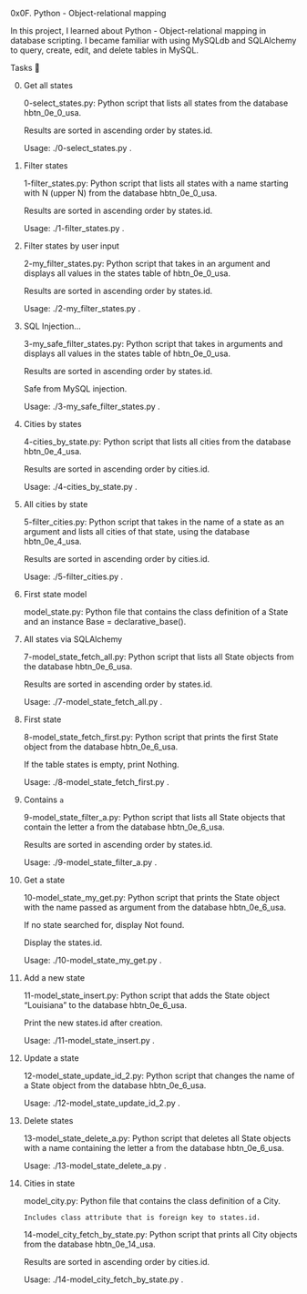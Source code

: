 0x0F. Python - Object-relational mapping

In this project, I learned about Python - Object-relational mapping in database scripting. I became familiar with using MySQLdb and SQLAlchemy to query, create, edit, and delete tables in MySQL.

Tasks 📃

0. Get all states

	0-select_states.py: Python script that lists all states from the database hbtn_0e_0_usa.

	Results are sorted in ascending order by states.id.

	Usage: ./0-select_states.py <mysql username> <mysql password> <database name>.

1. Filter states

	1-filter_states.py: Python script that lists all states with a name starting with N (upper N) from the database hbtn_0e_0_usa.

	Results are sorted in ascending order by states.id.

	Usage: ./1-filter_states.py <mysql username> <mysql password> <database name>.

2. Filter states by user input

	2-my_filter_states.py: Python script that takes in an argument and displays all values in the states table of hbtn_0e_0_usa.

	Results are sorted in ascending order by states.id.

	Usage: ./2-my_filter_states.py <mysql username> <mysql password> <database name> <state name searched>.

3. SQL Injection...

	3-my_safe_filter_states.py: Python script that takes in arguments and displays all values in the states table of hbtn_0e_0_usa.

	Results are sorted in ascending order by states.id.

	Safe from MySQL injection.

	Usage: ./3-my_safe_filter_states.py <mysql username> <mysql password> <database name> <state name searched>.

4. Cities by states

	4-cities_by_state.py: Python script that lists all cities from the database hbtn_0e_4_usa.

	Results are sorted in ascending order by cities.id.

	Usage: ./4-cities_by_state.py <mysql username> <mysql password> <database name>.

5. All cities by state

	5-filter_cities.py: Python script that takes in the name of a state as an argument and lists all cities of that state, using the database hbtn_0e_4_usa.

	Results are sorted in ascending order by cities.id.

	Usage: ./5-filter_cities.py <mysql username> <mysql password> <database name>.

6. First state model

	model_state.py: Python file that contains the class definition of a State and an instance Base = declarative_base().

7. All states via SQLAlchemy

	7-model_state_fetch_all.py: Python script that lists all State objects from the database hbtn_0e_6_usa.

	Results are sorted in ascending order by states.id.

	Usage: ./7-model_state_fetch_all.py <mysql username> <mysql password> <database name>.

8. First state

	8-model_state_fetch_first.py: Python script that prints the first State object from the database hbtn_0e_6_usa.

	If the table states is empty, print Nothing.

	Usage: ./8-model_state_fetch_first.py <mysql username> <mysql password> <database name>.

9. Contains `a`

	9-model_state_filter_a.py: Python script that lists all State objects that contain the letter a from the database hbtn_0e_6_usa.

	Results are sorted in ascending order by states.id.

	Usage: ./9-model_state_filter_a.py <mysql username> <mysql password> <database name>.

10. Get a state

	10-model_state_my_get.py: Python script that prints the State object with the name passed as argument from the database hbtn_0e_6_usa.

	If no state searched for, display Not found.

	Display the states.id.

	Usage: ./10-model_state_my_get.py <mysql username> <mysql password> <database name> <state name to search>.

11. Add a new state

	11-model_state_insert.py: Python script that adds the State object “Louisiana” to the database hbtn_0e_6_usa.

	Print the new states.id after creation.

	Usage: ./11-model_state_insert.py <mysql username> <mysql password> <database name>.

12. Update a state

	12-model_state_update_id_2.py: Python script that changes the name of a State object from the database hbtn_0e_6_usa.

	Usage: ./12-model_state_update_id_2.py <mysql usernam> <mysql password> <database name>.

13. Delete states

	13-model_state_delete_a.py: Python script that deletes all State objects with a name containing the letter a from the database hbtn_0e_6_usa.

	Usage: ./13-model_state_delete_a.py <mysql username> <mysql password> <database name>.

14. Cities in state

	model_city.py: Python file that contains the class definition of a City.

		Includes class attribute that is foreign key to states.id.


	14-model_city_fetch_by_state.py: Python script that prints all City objects from the database hbtn_0e_14_usa.

	Results are sorted in ascending order by cities.id.

	Usage: ./14-model_city_fetch_by_state.py <mysql username> <mysql password> <database name>.
